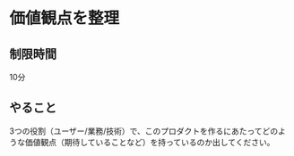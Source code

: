 # 価値観点を整理

## 制限時間

10分

## やること

3つの役割（ユーザー/業務/技術）で、このプロダクトを作るにあたってどのような価値観点（期待していることなど）を持っているのか出してください。
